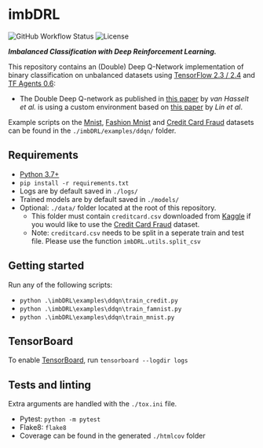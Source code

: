 # imbDRL

![GitHub Workflow Status](https://img.shields.io/github/workflow/status/Denbergvanthijs/imbDRL/Build) ![License](https://img.shields.io/github/license/Denbergvanthijs/imbDRL)

***Imbalanced Classification with Deep Reinforcement Learning.***

This repository contains an (Double) Deep Q-Network implementation of binary classification on unbalanced datasets using [TensorFlow 2.3 / 2.4](https://www.tensorflow.org/) and [TF Agents 0.6](https://www.tensorflow.org/agents):

* The Double Deep Q-network as published in [this paper](https://arxiv.org/abs/1509.06461) by *van Hasselt et al.* is using a custom environment based on [this paper](https://arxiv.org/abs/1901.01379) by *Lin et al*.

Example scripts on the [Mnist](http://yann.lecun.com/exdb/mnist/), [Fashion Mnist](https://github.com/zalandoresearch/fashion-mnist) and [Credit Card Fraud](https://www.kaggle.com/mlg-ulb/creditcardfraud) datasets can be found in the `./imbDRL/examples/ddqn/` folder.

## Requirements

* [Python 3.7+](https://www.python.org/)
* `pip install -r requirements.txt`
* Logs are by default saved in `./logs/`
* Trained models are by default saved in `./models/`
* Optional: `./data/` folder located at the root of this repository.
  * This folder must contain ```creditcard.csv``` downloaded from [Kaggle](https://www.kaggle.com/mlg-ulb/creditcardfraud) if you would like to use the [Credit Card Fraud](https://www.kaggle.com/mlg-ulb/creditcardfraud) dataset.
  * Note: `creditcard.csv` needs to be split in a seperate train and test file. Please use the function `imbDRL.utils.split_csv`

## Getting started

Run any of the following scripts:

* `python .\imbDRL\examples\ddqn\train_credit.py`
* `python .\imbDRL\examples\ddqn\train_famnist.py`
* `python .\imbDRL\examples\ddqn\train_mnist.py`

## TensorBoard

To enable [TensorBoard](https://www.tensorflow.org/tensorboard), run ```tensorboard --logdir logs```

## Tests and linting

Extra arguments are handled with the `./tox.ini` file.

* Pytest: `python -m pytest`
* Flake8: `flake8`
* Coverage can be found in the generated `./htmlcov` folder
